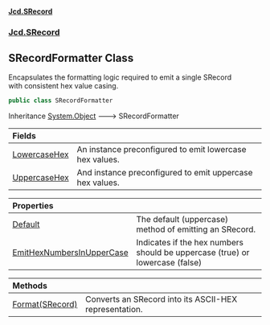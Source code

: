 #### [Jcd.SRecord](index.md 'index')
### [Jcd.SRecord](Jcd.SRecord.md 'Jcd.SRecord')

## SRecordFormatter Class

Encapsulates the formatting logic required to emit a single SRecord  
with consistent hex value casing.

```csharp
public class SRecordFormatter
```

Inheritance [System.Object](https://docs.microsoft.com/en-us/dotnet/api/System.Object 'System.Object') &#129106; SRecordFormatter

| Fields | |
| :--- | :--- |
| [LowercaseHex](Jcd.SRecord.SRecordFormatter.LowercaseHex.md 'Jcd.SRecord.SRecordFormatter.LowercaseHex') | An instance preconfigured to emit lowercase hex values. |
| [UppercaseHex](Jcd.SRecord.SRecordFormatter.UppercaseHex.md 'Jcd.SRecord.SRecordFormatter.UppercaseHex') | And instance preconfigured to emit uppercase hex values. |

| Properties | |
| :--- | :--- |
| [Default](Jcd.SRecord.SRecordFormatter.Default.md 'Jcd.SRecord.SRecordFormatter.Default') | The default (uppercase) method of emitting an SRecord. |
| [EmitHexNumbersInUpperCase](Jcd.SRecord.SRecordFormatter.EmitHexNumbersInUpperCase.md 'Jcd.SRecord.SRecordFormatter.EmitHexNumbersInUpperCase') | Indicates if the hex numbers should be uppercase (true) or lowercase (false) |

| Methods | |
| :--- | :--- |
| [Format(SRecord)](Jcd.SRecord.SRecordFormatter.Format(Jcd.SRecord.SRecord).md 'Jcd.SRecord.SRecordFormatter.Format(Jcd.SRecord.SRecord)') | Converts an SRecord into its ASCII-HEX representation. |
